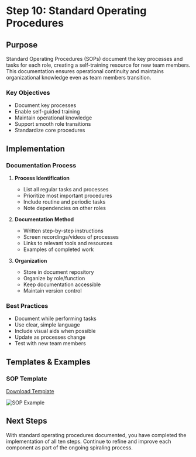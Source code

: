 # Step 10: Standard Operating Procedures

## Purpose
Standard Operating Procedures (SOPs) document the key processes and tasks for each role, creating a self-training resource for new team members. This documentation ensures operational continuity and maintains organizational knowledge even as team members transition.

### Key Objectives
- Document key processes
- Enable self-guided training
- Maintain operational knowledge
- Support smooth role transitions
- Standardize core procedures

## Implementation

### Documentation Process
1. **Process Identification**
   - List all regular tasks and processes
   - Prioritize most important procedures
   - Include routine and periodic tasks
   - Note dependencies on other roles

2. **Documentation Method**
   - Written step-by-step instructions
   - Screen recordings/videos of processes
   - Links to relevant tools and resources
   - Examples of completed work

3. **Organization**
   - Store in document repository
   - Organize by role/function
   - Keep documentation accessible
   - Maintain version control

### Best Practices
- Document while performing tasks
- Use clear, simple language
- Include visual aids when possible
- Update as processes change
- Test with new team members

## Templates & Examples

### SOP Template
[Download Template](link-to-template)

![SOP Example](link-to-image)

## Next Steps
With standard operating procedures documented, you have completed the implementation of all ten steps. Continue to refine and improve each component as part of the ongoing spiraling process.

